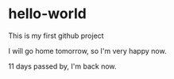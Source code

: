 # hello-world
This is my first github project

I will go home tomorrow, so I'm very happy now.

11 days passed by, I'm back now.
